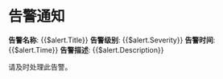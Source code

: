 # 告警通知

**告警名称**: {{$alert.Title}}
**告警级别**: {{$alert.Severity}}
**告警时间**: {{$alert.Time}}
**告警描述**: {{$alert.Description}}

请及时处理此告警。
